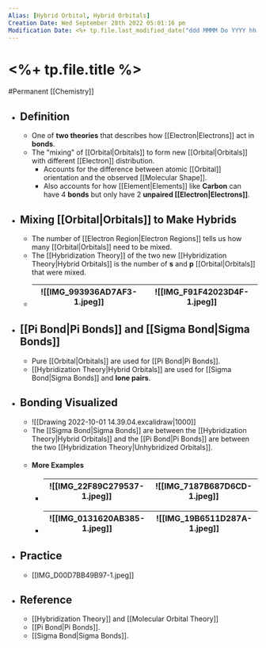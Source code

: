 ```yaml
---
Alias: [Hybrid Orbital, Hybrid Orbitals]
Creation Date: Wed September 28th 2022 05:01:16 pm 
Modification Date: <%+ tp.file.last_modified_date("ddd MMMM Do YYYY hh:mm:ss a") %>
---
```

# <%+ tp.file.title %>
#Permanent [[Chemistry]]

- ## Definition
	- One of **two theories** that describes how [[Electron|Electrons]] act in **bonds**.
	- The "mixing" of [[Orbital|Orbitals]] to form new [[Orbital|Orbitals]] with different [[Electron]] distribution.
		- Accounts for the difference between atomic [[Orbital]] orientation and the observed [[Molecular Shape]].
		- Also accounts for how [[Element|Elements]] like **Carbon** can have 4 **bonds** but only have 2 **unpaired [[Electron|Electrons]]**.
- ## Mixing [[Orbital|Orbitals]] to Make Hybrids
	- The number of [[Electron Region|Electron Regions]] tells us how many [[Orbital|Orbitals]] need to be mixed.
	- The [[Hybridization Theory]] of the two new [[Hybridization Theory|Hybrid Orbitals]] is the number of **s** and **p** [[Orbital|Orbitals]] that were mixed.
	- ![[IMG_993936AD7AF3-1.jpeg]]|![[IMG_F91F42023D4F-1.jpeg]]
	  ---|---
- ## [[Pi Bond|Pi Bonds]] and [[Sigma Bond|Sigma Bonds]]
	- Pure [[Orbital|Orbitals]] are used for [[Pi Bond|Pi Bonds]].
	- [[Hybridization Theory|Hybrid Orbitals]] are used for [[Sigma Bond|Sigma Bonds]] and **lone pairs**.
- ## Bonding Visualized
	- ![[Drawing 2022-10-01 14.39.04.excalidraw|1000]]
	- The [[Sigma Bond|Sigma Bonds]] are between the [[Hybridization Theory|Hybrid Orbitals]] and the [[Pi Bond|Pi Bonds]] are between the two [[Hybridization Theory|Unhybridized Orbitals]].
	- #### More Examples
		- ![[IMG_22F89C279537-1.jpeg]]|![[IMG_7187B687D6CD-1.jpeg]]
		  ---|---
		- ![[IMG_0131620AB385-1.jpeg]]|![[IMG_19B6511D287A-1.jpeg]]
		  ---|---
- ## Practice
	- [[IMG_D00D7BB49B97-1.jpeg]]
- ## Reference
	- [[Hybridization Theory]] and [[Molecular Orbital Theory]]
	- [[Pi Bond|Pi Bonds]].
	- [[Sigma Bond|Sigma Bonds]].